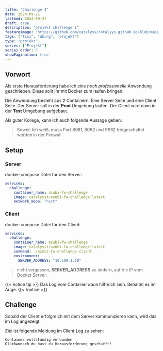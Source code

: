 ```yaml
---
title: "Challenge I"
date: 2024-09-21
lastmod: 2024-09-27
draft: true
description: "projekt challenge 1"
featureimage: "https://github.com/catalyys/catalyys.github.io/blob/main/assets/azubi_umgebung_setup.svg?raw=true"
tags: ["fisi", "übung", "projekt"]
type: "projekt"
series: ["Projekt"]
series_order: 5
showPagination: true
---
```


## Vorwort

Als erste Herausforderung habe ich eine *hoch professionelle* Anwendung geschrieben. Diese sollt ihr mit Docker zum laufen bringen.

Die Anwendung besteht aus 2 Containern. Eine Server Seite und eine Client Seite. Der Server soll in der **Prod** Umgebung laufen. Der Client wird dann in der **Test** Umgebung aufgebaut. 

Als guter Kollege, kann ich euch folgende Aussage geben:

> Soweit Ich weiß, muss Port 8081, 8082 und 9982 freigeschaltet werden in der Firewall.


## Setup

### Server

docker-compose Datei für den Server:
```yaml
services:
  challenge:
    container_name: azubi-fw-challenge
    image: catalyyst/azubi-fw-challenge:latest
    network_mode: "host"
```


### Client

docker-compose Datei für den Client:
```yaml
services:
  challenge:
    container_name: azubi-fw-challenge
    image: catalyyst/azubi-fw-challenge:latest
    command: ./azubi-fw-challenge client
    environment:
      SERVER_ADDRESS: "10.100.1.10"
```
> nicht vergessen, **SERVER_ADDRESS** zu ändern, auf die IP vom Docker Server.


{{< notice tip >}}
Das Log vom Container *kann* hilfreich sein.
Behaltet es im Auge.
{{< /notice >}}


## Challenge

Sobald der Client erfolgreich mit dem Server kommunizieren kann, wird das im Log angezeigt.

Ziel ist folgende Meldung im Client Log zu sehen:
```
Container vollständig verbunden
Glückwunsch du hast du Herausforderung geschafft!
```




